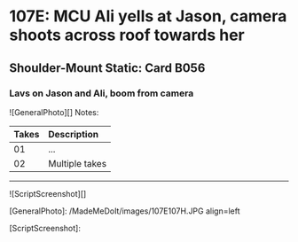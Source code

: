 # 107E: MCU Ali yells at Jason, camera shoots across roof towards her

## Shoulder-Mount Static: Card B056

### Lavs on Jason and Ali, boom from camera

![GeneralPhoto][]
Notes: 

| Takes | Description |
|:---|:----|
| 01 | ... |
| 02 | Multiple takes |

----

![ScriptScreenshot][]


[GeneralPhoto]:  /MadeMeDoIt/images/107E107H.JPG align=left

[ScriptScreenshot]: 
